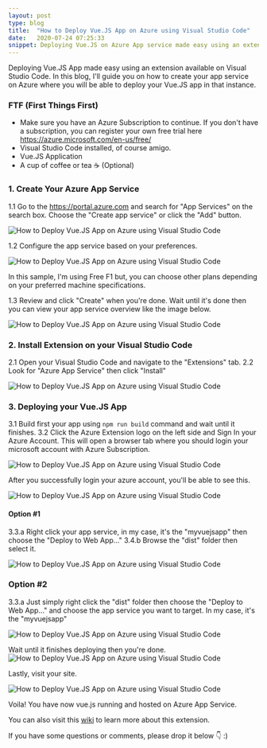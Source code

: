 ```yaml
---
layout: post
type: blog
title:  "How to Deploy Vue.JS App on Azure using Visual Studio Code"
date:   2020-07-24 07:25:33
snippet: Deploying Vue.JS on Azure App service made easy using an extension. In this blog, I'm going to show you how you can create an app service and deploy an Vue.JS app there using VS Code.
---
```


Deploying Vue.JS App made easy using an extension available on Visual Studio Code. In this blog, I'll guide you on how to create your app service on Azure where you will be able to deploy your Vue.JS app in that instance.

### FTF (First Things First)

- Make sure you have an Azure Subscription to continue. If you don't have a subscription, you can register your own free trial here <a href="https://azure.microsoft.com/en-us/free/" target="_blank">https://azure.microsoft.com/en-us/free/</a>
- Visual Studio Code installed, of course amigo.
- Vue.JS Application
- A cup of coffee or tea ☕ (Optional)

### 1. Create Your Azure App Service

1.1 Go to the <a href="https://portal.azure.com" target="_blank">https://portal.azure.com</a> and search for "App Services" on the search box. Choose the "Create app service" or click the "Add" button.

<img src="https://i.imgur.com/yZqmaHF.png" alt="How to Deploy Vue.JS App on Azure using Visual Studio Code" />

1.2 Configure the app service based on your preferences. 

<img src="https://i.imgur.com/umZbm4b.png" alt="How to Deploy Vue.JS App on Azure using Visual Studio Code" />

In this sample, I'm using Free F1 but, you can choose other plans depending on your preferred machine specifications.

1.3 Review and click "Create" when you're done. Wait until it's done then you can view your app service overview like the image below.

<img src="https://i.imgur.com/N02zl0w.png" alt="How to Deploy Vue.JS App on Azure using Visual Studio Code" />

### 2. Install Extension on your Visual Studio Code
2.1 Open your Visual Studio Code and navigate to the "Extensions" tab. 
2.2 Look for "Azure App Service" then click "Install"

<img src="https://i.imgur.com/7GgUDRv.png" alt="How to Deploy Vue.JS App on Azure using Visual Studio Code" />

### 3. Deploying your Vue.JS App
3.1 Build first your app using `npm run build` command and wait until it finishes.
3.2 Click the Azure Extension logo on the left side and Sign In your Azure Account. This will open a browser tab where you should login your microsoft account with Azure Subscription.

<img src="https://i.imgur.com/3O8MZZF.png" alt="How to Deploy Vue.JS App on Azure using Visual Studio Code" />

After you successfully login your azure account, you'll be able to see this.

<img src="https://i.imgur.com/0jD2GdY.png" alt="How to Deploy Vue.JS App on Azure using Visual Studio Code"/>

#### Option #1
3.3.a Right click your app service, in my case, it's the "myvuejsapp" then choose the "Deploy to Web App..."
3.4.b Browse the "dist" folder then select it.

<img src="https://i.imgur.com/ctbhfsL.png" alt="How to Deploy Vue.JS App on Azure using Visual Studio Code" />

### Option #2
3.3.a Just simply right click the "dist" folder then choose the "Deploy to Web App..." and choose the app service you want to target. In my case, it's the "myvuejsapp"

<img src="https://i.imgur.com/3HYhMwe.png" alt="How to Deploy Vue.JS App on Azure using Visual Studio Code" />

Wait until it finishes deploying then you're done. 
<img src="https://i.imgur.com/9fMwiIR.png" alt="How to Deploy Vue.JS App on Azure using Visual Studio Code" />

Lastly, visit your site.

<img src="https://i.imgur.com/NHSm9TS.png" alt="How to Deploy Vue.JS App on Azure using Visual Studio Code" />

Voila! You have now vue.js running and hosted on Azure App Service.

You can also visit this <a href="https://github.com/Microsoft/vscode-azureappservice/wiki" target="_blank">wiki</a> to learn more about this extension.

If you have some questions or comments, please drop it below 👇 :)
